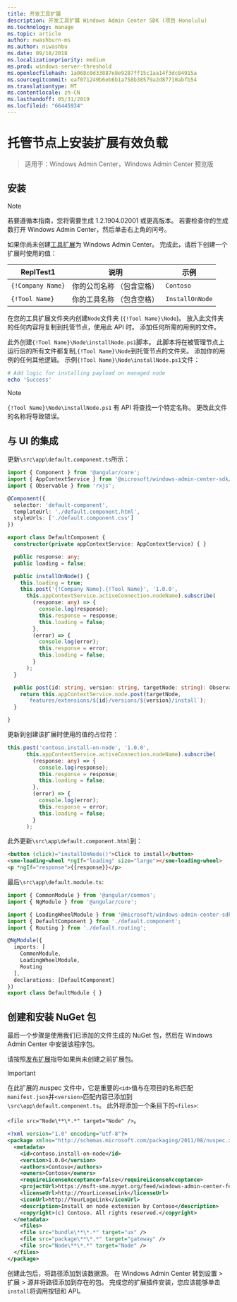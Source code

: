 ```yaml
---
title: 开发工具扩展
description: 开发工具扩展 Windows Admin Center SDK (项目 Honolulu)
ms.technology: manage
ms.topic: article
author: nwashburn-ms
ms.author: niwashbu
ms.date: 09/18/2018
ms.localizationpriority: medium
ms.prod: windows-server-threshold
ms.openlocfilehash: 1a068c0d33887e8e9287ff15c1aa14f3dc84915a
ms.sourcegitcommit: eaf071249b6eb6b1a758b38579a2d87710abfb54
ms.translationtype: MT
ms.contentlocale: zh-CN
ms.lasthandoff: 05/31/2019
ms.locfileid: "66445934"
---
```

# <a name="install-extension-payload-on-a-managed-node"></a>托管节点上安装扩展有效负载

>适用于：Windows Admin Center，Windows Admin Center 预览版

## <a name="setup"></a>安装
> [!NOTE]
> 若要遵循本指南，您将需要生成 1.2.1904.02001 或更高版本。 若要检查你的生成数打开 Windows Admin Center，然后单击右上角的问号。

如果你尚未创建[工具扩展](../develop-tool.md)为 Windows Admin Center。 完成此，请后下创建一个扩展时使用的值：

| ReplTest1 | 说明 | 示例 |
| ----- | ----------- | ------- |
| ```{!Company Name}``` | 你的公司名称 （包含空格） | ```Contoso``` |
| ```{!Tool Name}``` | 你的工具名称 （包含空格） | ```InstallOnNode``` |

在您的工具扩展文件夹内创建```Node```文件夹 (```{!Tool Name}\Node```)。 放入此文件夹的任何内容将复制到托管节点，使用此 API 时。 添加任何所需的用例的文件。 

此外创建```{!Tool Name}\Node\installNode.ps1```脚本。 此脚本将在被管理节点上运行后的所有文件都复制,```{!Tool Name}\Node```到托管节点的文件夹。 添加你的用例的任何其他逻辑。 示例```{!Tool Name}\Node\installNode.ps1```文件：

``` ps1
# Add logic for installing payload on managed node
echo 'Success'
```

> [!NOTE]
> ```{!Tool Name}\Node\installNode.ps1``` 有 API 将查找一个特定名称。 更改此文件的名称将导致错误。


## <a name="integration-with-ui"></a>与 UI 的集成

更新```\src\app\default.component.ts```所示：

``` ts
import { Component } from '@angular/core';
import { AppContextService } from '@microsoft/windows-admin-center-sdk/angular';
import { Observable } from 'rxjs';

@Component({
  selector: 'default-component',
  templateUrl: './default.component.html',
  styleUrls: ['./default.component.css']
})

export class DefaultComponent {
  constructor(private appContextService: AppContextService) { }

  public response: any;
  public loading = false;

  public installOnNode() {
    this.loading = true;
    this.post('{!Company Name}.{!Tool Name}', '1.0.0',
      this.appContextService.activeConnection.nodeName).subscribe(
        (response: any) => {
          console.log(response);
          this.response = response;
          this.loading = false;
        },
        (error) => {
          console.log(error);
          this.response = error;
          this.loading = false;
        }
      );
  }

  public post(id: string, version: string, targetNode: string): Observable<any> {
    return this.appContextService.node.post(targetNode,
      `features/extensions/${id}/versions/${version}/install`);
  }

}
```
更新到创建该扩展时使用的值的占位符：
``` ts
this.post('contoso.install-on-node', '1.0.0',
      this.appContextService.activeConnection.nodeName).subscribe(
        (response: any) => {
          console.log(response);
          this.response = response;
          this.loading = false;
        },
        (error) => {
          console.log(error);
          this.response = error;
          this.loading = false;
        }
      );
```

此外更新```\src\app\default.component.html```到：
``` html
<button (click)="installOnNode()">Click to install</button>
<sme-loading-wheel *ngIf="loading" size="large"></sme-loading-wheel>
<p *ngIf="response">{{response}}</p>
```
最后```\src\app\default.module.ts```:
``` ts
import { CommonModule } from '@angular/common';
import { NgModule } from '@angular/core';

import { LoadingWheelModule } from '@microsoft/windows-admin-center-sdk/angular';
import { DefaultComponent } from './default.component';
import { Routing } from './default.routing';

@NgModule({
  imports: [
    CommonModule,
    LoadingWheelModule,
    Routing
  ],
  declarations: [DefaultComponent]
})
export class DefaultModule { }

```

## <a name="creating-and-installing-a-nuget-package"></a>创建和安装 NuGet 包

最后一个步骤是使用我们已添加的文件生成的 NuGet 包，然后在 Windows Admin Center 中安装该程序包。

请按照[发布扩展](../publish-extensions.md)指导如果尚未创建之前扩展包。 
> [!IMPORTANT]
> 在此扩展的.nuspec 文件中，它是重要的```<id>```值与在项目的名称匹配```manifest.json```并```<version>```匹配内容已添加到```\src\app\default.component.ts```。 此外将添加一个条目下的```<files>```: 
> 
> ```<file src="Node\**\*.*" target="Node" />```。

``` xml
<?xml version="1.0" encoding="utf-8"?>
<package xmlns="http://schemas.microsoft.com/packaging/2011/08/nuspec.xsd">
  <metadata>
    <id>contoso.install-on-node</id>
    <version>1.0.0</version>
    <authors>Contoso</authors>
    <owners>Contoso</owners>
    <requireLicenseAcceptance>false</requireLicenseAcceptance>
    <projectUrl>https://msft-sme.myget.org/feed/windows-admin-center-feed/package/nuget/contoso.sme.install-on-node-extension</projectUrl>
    <licenseUrl>http://YourLicenseLink</licenseUrl>
    <iconUrl>http://YourLogoLink</iconUrl>
    <description>Install on node extension by Contoso</description>
    <copyright>(c) Contoso. All rights reserved.</copyright> 
  </metadata>
    <files>
    <file src="bundle\**\*.*" target="ux" />
    <file src="package\**\*.*" target="gateway" />
    <file src="Node\**\*.*" target="Node" />
  </files>
</package>
```

创建此包后，将路径添加到该数据源。 在 Windows Admin Center 转到设置 > 扩展 > 源并将路径添加到存在的包。 完成您的扩展插件安装，您应该能够单击```install```将调用按钮和 API。  